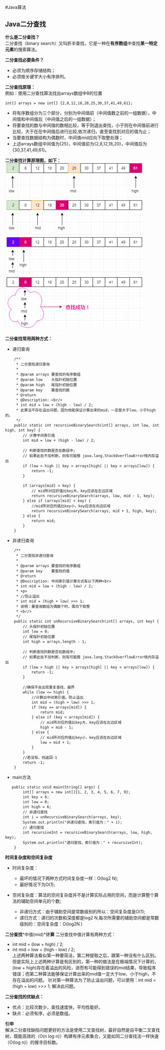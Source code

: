#Java算法  

## Java二分查找
 **什么是二分查找？**  
 二分查找（binary search）又叫折半查找，它是一种在**有序数组**中查找**某一特定元素**的搜索算法。  
 
 **二分查找必要条件？**  
 - 必须为顺序存储结构；
 - 必须按关键字大小有序排列。  
 
 **二分查找原理：**  
 例如：使用二分查找算法找出arrays数组中8的位置
 ```text
 int[] arrays = new int[] {2,8,12,18,20,25,30,37,41,49,61};
```
- 将有序数组分为三个部分，分别为中间值前（中间值数之前的一组数据），中间值和中间值后（中间值之后的一组数据）；
- 将要查找的数与中间值的数相比较，等于则退出查找，小于则在中间值前进行比较，大于在在中间值后进行比较,依次递归，直至查找到对应的值为止；
- 当要查找数据结构为偶数时，中间值mid应向下取整处理；
- 上述arrays数组中间值为{25}，中间值前为{2,8,12,18,20}，中间值后为{30,37,41,49,61}。  

**二分查找计算原理图，如下：**    
![二分查找用例图](../../../../../../../images/binarySearch.png)  

**二分查找常用两种方式：**
- 递归查询  
```text
    /**
     * 二分查找递归查询
     *
     * @param arrays 要查找的有序数组
     * @param low    头指针初始位置
     * @param high   尾指针初始位置
     * @param key    要查找的数
     * @return
     * @Description: <br/>
     * int mid = low + (high - low) / 2;
     * 此算法不存在溢出问题，因为他能保证计算出来的mid，一定是大于low，小于high的。
     */
    public static int recursiveBinarySearch(int[] arrays, int low, int high, int key) {
        // 计算中间索引值
        int mid = low + (high - low) / 2;

        // 判断查找的数是否在数组中;
        // 如果此处不加判断，则有可能报 java.lang.StackOverflowError栈内存溢出
        if (low > high || key > arrays[high] || key < arrays[low]) {
            return -1;
        }

        if (arrays[mid] > key) {
            // mid所对应的值比key大，key应该在左边区域
            return recursiveBinarySearch(arrays, low, mid - 1, key);
        } else if (arrays[mid] < key) {
            //mid所对应的值比key小，key应该在右边区域
            return recursiveBinarySearch(arrays, mid + 1, high, key);
        } else {
            return mid;
        }
    }
```
- 非递归查询
```text
    /**
     * 二分查找非递归查询
     *
     * @param arrays 要查找的有序数组
     * @param key    要查找的值
     * @return
     * @Description: 中间索引值计算方式有以下两种<br>
     * int mid = low + (high - low) / 2;
     * <p>
     * //防止溢出
     * int mid = (high + low) >>> 1;
     * 说明：要查询数组为偶数个时，需向下取整
     * <br/>
     */
    public static int unRecursiveBinarySearch(int[] arrays, int key) {
        // 头指针初始位置
        int low = 0;
        // 尾指针初始位置
        int high = arrays.length - 1;

        // 判断查找的数是否在数组中;
        // 如果此处不加判断，则有可能报 java.lang.StackOverflowError栈内存溢出
        if (low > high || key > arrays[high] || key < arrays[low]) {
            return -1;
        }

        //确保不会出现重复查找，越界
        while (low <= high) {
            //计算出中间索引值，防止溢出
            int mid = (high + low) >>> 1;
            if (key == arrays[mid]) {
                return mid;
            } else if (key < arrays[mid]) {
                // mid所对应的值比key大，key应该在左边区域
                high = mid - 1;
            } else {
                // mid所对应的值比key小，key应该在右边区域
                low = mid + 1;
            }
        }
        //若没有，则返回-1
        return -1;
    }
```  
- main方法
```text
   public static void main(String[] args) {
        int[] arrays = new int[]{1, 2, 3, 4, 5, 6, 7, 9};
        int key = 6;
        int low = 0;
        int high = 6;
        // 非递归查找
        int i = unRecursiveBinarySearch(arrays, key);
        System.out.println("非递归查找，索引值为：" + i);
        // 递归查找
        int recursiveInt = recursiveBinarySearch(arrays, low, high, key);
        System.out.println("递归查找，索引值为：" + recursiveInt);
    }
```
**时间复杂度和空间复杂度**
- 时间复杂度：
    - 最坏的情况下两种方式时间复杂度一样：O(log2 N);
    - 最好情况下为O(1);

- 空间复杂度：算法的空间复杂度并不是计算实际占用的空间，而是计算整个算法的辅助空间单元的个数;
    - 非递归方式：由于辅助空间是常数级别的所以：空间复杂度是O(1);
    - 递归方式：递归的次数和深度都是log2 N,每次所需要的辅助空间都是常数级别的：空间复杂度：O(log2N )

**二分查找***中值(mid)***计算**
二分查找中值计算有两种方式：
- int mid = (low + high) / 2;  
- int mid = low + (high - low) / 2;  
上述两种算法看似第一种要简洁，第二种提取之后，跟第一种没有什么区别。但是实际上上述两种计算是有区别的，第一种的做法是在极端情况下计算的，(low + high)存在着溢出的风险，进而有可能得到错误的mid结果，导致程序错误；而第二种算法能够保证计算出来的mid值一定大于low、小于high，不存在溢出的问题。
针对第一种算法为了防止溢出问题，可以使用：int mid = (high + low) >>> 1; 解决此问题。

**二分查找的优缺点：** 
- 优点：比较次数少，查找速度快，平均性能好。
- 缺点：必须有序，必须是数组。

**引申**  
解决二分查找缺陷问题更好的方法是使用二叉查找树，最好自然是自平衡二叉查找树，既能高效的（O(n log n)）构建有序元素集合，又能如同二分查找法一样快速（O(log n)）的搜寻目标数。